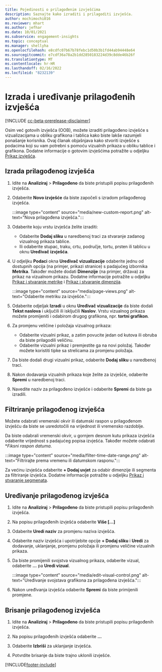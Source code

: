 ```yaml
---
title: Pojedinosti o prilagođenim izvješćima
description: Saznajte kako izraditi i prilagoditi izvješća.
author: mochimochi016
ms.reviewer: mhart
ms.author: jefhar
ms.date: 10/01/2021
ms.subservice: engagement-insights
ms.topic: conceptual
ms.manager: shellyha
ms.openlocfilehash: e8cdfc07b67b78febc1d50b3b1fd44ab94448e64
ms.sourcegitcommit: e7cdf36a78a2b1dd2850183224d39c8dde46b26f
ms.translationtype: MT
ms.contentlocale: hr-HR
ms.lasthandoff: 02/16/2022
ms.locfileid: "8232139"
---
```

# <a name="create-and-edit-custom-reports"></a>Izrada i uređivanje prilagođenih izvješća

[!INCLUDE [cc-beta-prerelease-disclaimer](includes/cc-beta-prerelease-disclaimer.md)]

Osim već gotovih izvješća (OOB), možete izraditi prilagođeno izvješće s vizualizacijama u obliku grafikona i tablica kako biste lakše razumjeli ponašanje korisnika. Ovaj članak objašnjava kako stvoriti izvješće s podacima koji su vam potrebni s pomoću vizualnih prikaza u obliku tablice i grafikona. Dodatne informacije o gotovim izvješćima potražite u odjeljku [Prikaz izvješća](view-reports.md).

## <a name="create-a-custom-report"></a>Izrada prilagođenog izvješća

1. Idite na **Analiziraj** > **Prilagođeno** da biste pristupili popisu prilagođenih izvješća.

1. Odaberite **Novo izvješće** da biste započeli s izradom prilagođenog izvješća.

   :::image type="content" source="media/new-custom-report.png" alt-text="Nova prilagođena izvješća.":::

1. Odaberite koju vrstu izvješća želite izraditi:

    - Odaberite **Dodaj sliku** u naredbenoj traci za stvaranje zadanog vizualnog prikaza tablice.
    - Ili odaberite stupac, traku, crtu, područje, tortu, prsten ili tablicu u oknu **Uređivač izvješća**.

1. U odjeljku **Podaci** okna **Uređivač vizualizacije** odaberite jednu od dostupnih opcija (na primjer, prikazi stranice) s padajućeg izbornika **Metrika**. Također možete dodati **Dimenzije** (na primjer, država) za prikaz na vizualnom prikazu. Dodatne informacije potražite u odjeljku [Prikaz i stvaranje metrike](metrics.md) i [Prikaz i stvaranje dimenzija](dimensions.md).

   :::image type="content" source="media/page-views.png" alt-text="Odaberite metriku za izvješće.":::

1. Odaberite odjeljak **Izradi** u oknu **Uređivač vizualizacije** da biste dodali **Tekst naslova** i uključili ili isključili **Naslov**.  Vrstu vizualnog prikaza možete promijeniti i odabirom drugog grafikona, npr. **tortni grafikon**.

1. Za promjenu veličine i položaja vizualnog prikaza:
   - Odaberite vizualni prikaz, a zatim povucite jedan od kutova ili obruba da biste prilagodili veličinu.
   - Odaberite vizualni prikaz i premjestite ga na novi položaj. Također možete koristiti tipke sa strelicama za promjenu položaja.
1. Da biste dodali drugi vizualni prikaz, odaberite **Dodaj sliku** u naredbenoj traci.
1. Nakon dodavanja vizualnih prikaza koje želite za izvješće, odaberite **Spremi** u naredbenoj traci.

1. Navedite naziv za prilagođeno izvješće i odaberite **Spremi** da biste ga izradili.
 
## <a name="filter-a-custom-report"></a>Filtriranje prilagođenog izvješća

Možete odabrati vremenski okvir ili datumski raspon u prilagođenom izvješću da biste se usredotočili na vrijednost ili vremensko razdoblje.

Da biste odabrali vremenski okvir, u gornjem desnom kutu prikaza izvješća odaberite vrijednost s padajućeg popisa izvješća. Također možete odabrati **Fiksni raspon datuma*.

:::image type="content" source="media/filter-time-date-range.png" alt-text="Filtrirajte prema vremenu ili datumskom rasponu.":::

Za većinu izvješća odaberite **+ Dodaj uvjet** za odabir dimenzije ili segmenta za filtriranje izvješća. Dodatne informacije potražite u odjeljku [Prikaz i stvaranje segmenata](segments.md).

## <a name="edit-a-custom-report"></a>Uređivanje prilagođenog izvješća

1. Idite na **Analiziraj** > **Prilagođeno** da biste pristupili popisu prilagođenih izvješća.

1. Na popisu prilagođenih izvješća odaberite **Više [...]** 

1. Odaberite **Uredi naziv** za promjenu naziva izvješća.

1. Odaberite naziv izvješća i upotrijebite opcije **+ Dodaj sliku** i **Uredi** za dodavanje, uklanjanje, promjenu položaja ili promjenu veličine vizualnih prikaza.

1. Da biste promijenili svojstva vizualnog prikaza, odaberite vizual, odaberite **...** pa **Uredi vizual**.

   :::image type="content" source="media/edit-visual-control.png" alt-text="Uređivanje svojstava grafikona za prilagođena izvješća.":::

1. Nakon uređivanja izvješća odaberite **Spremi** da biste primijenili promjene. 

## <a name="delete-a-custom-report"></a>Brisanje prilagođenog izvješća

1. Idite na **Analiziraj** > **Prilagođeno** da biste pristupili popisu prilagođenih izvješća.

1. Na popisu prilagođenih izvješća odaberite **...**

1. Odaberite **Izbriši** za uklanjanje izvješća.

1. Potvrdite brisanje da biste trajno uklonili izvješće.


[!INCLUDE[footer-include](../includes/footer-banner.md)]
